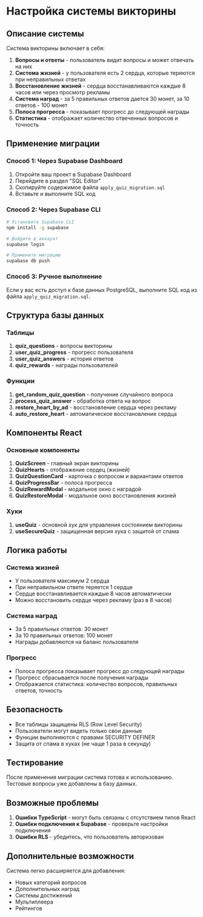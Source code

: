 # Настройка системы викторины

## Описание системы

Система викторины включает в себя:

1. **Вопросы и ответы** - пользователь видит вопросы и может отвечать на них
2. **Система жизней** - у пользователя есть 2 сердца, которые теряются при неправильных ответах
3. **Восстановление жизней** - сердца восстанавливаются каждые 8 часов или через просмотр рекламы
4. **Система наград** - за 5 правильных ответов дается 30 монет, за 10 ответов - 100 монет
5. **Полоса прогресса** - показывает прогресс до следующей награды
6. **Статистика** - отображает количество отвеченных вопросов и точность

## Применение миграции

### Способ 1: Через Supabase Dashboard

1. Откройте ваш проект в Supabase Dashboard
2. Перейдите в раздел "SQL Editor"
3. Скопируйте содержимое файла `apply_quiz_migration.sql`
4. Вставьте и выполните SQL код

### Способ 2: Через Supabase CLI

```bash
# Установите Supabase CLI
npm install -g supabase

# Войдите в аккаунт
supabase login

# Примените миграцию
supabase db push
```

### Способ 3: Ручное выполнение

Если у вас есть доступ к базе данных PostgreSQL, выполните SQL код из файла `apply_quiz_migration.sql`.

## Структура базы данных

### Таблицы

1. **quiz_questions** - вопросы викторины
2. **user_quiz_progress** - прогресс пользователя
3. **user_quiz_answers** - история ответов
4. **quiz_rewards** - награды пользователей

### Функции

1. **get_random_quiz_question** - получение случайного вопроса
2. **process_quiz_answer** - обработка ответа на вопрос
3. **restore_heart_by_ad** - восстановление сердца через рекламу
4. **auto_restore_heart** - автоматическое восстановление сердца

## Компоненты React

### Основные компоненты

1. **QuizScreen** - главный экран викторины
2. **QuizHearts** - отображение сердец (жизней)
3. **QuizQuestionCard** - карточка с вопросом и вариантами ответов
4. **QuizProgressBar** - полоса прогресса
5. **QuizRewardModal** - модальное окно с наградой
6. **QuizRestoreModal** - модальное окно восстановления жизней

### Хуки

1. **useQuiz** - основной хук для управления состоянием викторины
2. **useSecureQuiz** - защищенная версия хука с защитой от спама

## Логика работы

### Система жизней

- У пользователя максимум 2 сердца
- При неправильном ответе теряется 1 сердце
- Сердце восстанавливается каждые 8 часов автоматически
- Можно восстановить сердце через рекламу (раз в 8 часов)

### Система наград

- За 5 правильных ответов: 30 монет
- За 10 правильных ответов: 100 монет
- Награды добавляются на баланс пользователя

### Прогресс

- Полоса прогресса показывает прогресс до следующей награды
- Прогресс сбрасывается после получения награды
- Отображается статистика: количество вопросов, правильных ответов, точность

## Безопасность

- Все таблицы защищены RLS (Row Level Security)
- Пользователи могут видеть только свои данные
- Функции выполняются с правами SECURITY DEFINER
- Защита от спама в хуках (не чаще 1 раза в секунду)

## Тестирование

После применения миграции система готова к использованию. Тестовые вопросы уже добавлены в базу данных.

## Возможные проблемы

1. **Ошибки TypeScript** - могут быть связаны с отсутствием типов React
2. **Ошибки подключения к Supabase** - проверьте настройки подключения
3. **Ошибки RLS** - убедитесь, что пользователь авторизован

## Дополнительные возможности

Система легко расширяется для добавления:
- Новых категорий вопросов
- Дополнительных наград
- Системы достижений
- Мультиплеера
- Рейтингов 